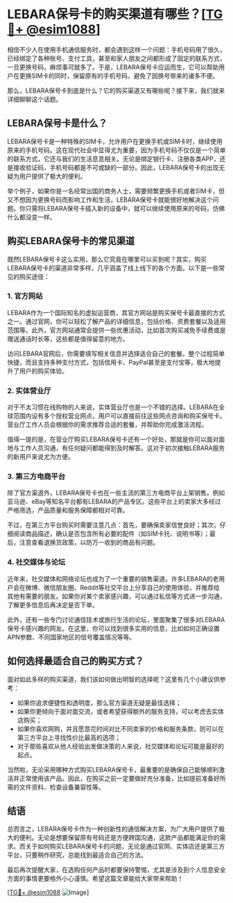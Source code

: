 # LEBARA保号卡的购买渠道有哪些？[[TG💪+ @esim1088](https://t.me/s/esim1088)]

相信不少人在使用手机通信服务时，都会遇到这样一个问题：手机号码用了很久，已经绑定了各种账号、支付工具，甚至和家人朋友之间都形成了固定的联系方式，一旦更换号码，麻烦事可就多了。于是，LEBARA保号卡应运而生，它可以帮助用户在更换SIM卡的同时，保留原有的手机号码，避免了因换号带来的诸多不便。

那么，LEBARA保号卡到底是什么？它的购买渠道又有哪些呢？接下来，我们就来详细聊聊这个话题。

## LEBARA保号卡是什么？

LEBARA保号卡是一种特殊的SIM卡，允许用户在更换手机或SIM卡时，继续使用原来的手机号码。这在现代社会中显得尤为重要，因为手机号码不仅仅是一个简单的联系方式，它还与我们的生活息息相关。无论是绑定银行卡、注册各类APP，还是接收验证码，手机号码都是不可或缺的一部分。因此，LEBARA保号卡的出现无疑为用户提供了极大的便利。

举个例子，如果你是一名经常出国的商务人士，需要频繁更换手机或者SIM卡，但又不想因为更换号码而影响工作和生活，LEBARA保号卡就能很好地解决这个问题。你只需将LEBARA保号卡插入新的设备中，就可以继续使用原来的号码，仿佛什么都没变一样。

## 购买LEBARA保号卡的常见渠道

既然LEBARA保号卡这么实用，那么它究竟在哪里可以买到呢？其实，购买LEBARA保号卡的渠道非常多样，几乎涵盖了线上线下的各个方面。以下是一些常见的购买途径：

### 1. 官方网站

LEBARA作为一个国际知名的虚拟运营商，其官方网站是购买保号卡最直接的方式之一。通过官网，你可以轻松了解产品的详细信息，包括价格、资费套餐以及适用范围等。此外，官方网站通常会提供一些优惠活动，比如首次购买减免手续费或是赠送通话时长等，这些都是值得留意的地方。

访问LEBARA官网后，你需要填写相关信息并选择适合自己的套餐。整个过程简单快捷，而且支持多种支付方式，包括信用卡、PayPal甚至是支付宝等，极大地提升了用户的购买体验。

### 2. 实体营业厅

对于不太习惯在线购物的人来说，实体营业厅也是一个不错的选择。LEBARA在全球范围内设有多个授权营业网点，用户可以直接前往这些网点咨询和购买保号卡。营业厅工作人员会根据你的需求推荐合适的套餐，并帮助你完成激活流程。

值得一提的是，在营业厅购买LEBARA保号卡还有一个好处，那就是你可以面对面地与工作人员沟通，有任何疑问都能得到及时解答。这对于初次接触LEBARA服务的新用户来说尤为方便。

### 3. 第三方电商平台

除了官方渠道外，LEBARA保号卡也在一些主流的第三方电商平台上架销售。例如亚马逊、eBay等知名平台都有LEBARA的产品专区。这些平台上的卖家大多经过严格筛选，产品质量和服务保障都相对可靠。

不过，在第三方平台购买时需要注意几点：首先，要确保卖家信誉良好；其次，仔细阅读商品描述，确认是否包含所有必要的配件（如SIM卡托、说明书等）；最后，注意查看退换货政策，以防万一收到的商品有问题。

### 4. 社交媒体与论坛

近年来，社交媒体和网络论坛也成为了一个重要的销售渠道。许多LEBARA的老用户会在微博、微信朋友圈、Reddit等社交平台上分享自己的使用体验，并推荐给其他有需要的朋友。如果你对某个卖家感兴趣，可以通过私信等方式进一步沟通，了解更多信息后再决定是否下单。

此外，还有一些专门讨论通信技术或旅行生活的论坛，里面聚集了很多对LEBARA保号卡感兴趣的网友。在这里，你可以找到很多实用的信息，比如如何正确设置APN参数、不同国家地区的信号覆盖情况等等。

## 如何选择最适合自己的购买方式？

面对如此多样的购买渠道，我们该如何做出明智的选择呢？这里有几个小建议供参考：

- 如果你追求便捷性和透明度，那么官方渠道无疑是最佳选择；
- 如果你更倾向于面对面交流，或者希望获得额外的服务支持，可以考虑去实体店购买；
- 如果你喜欢网购，并且愿意花时间对比不同卖家的价格和服务条款，则可以在第三方平台上寻找性价比最高的选项；
- 对于那些喜欢从他人经验出发做决策的人来说，社交媒体和论坛可能是最好的起点。

当然啦，无论采用哪种方式购买LEBARA保号卡，最重要的是确保自己能够顺利激活并正常使用该产品。因此，在购买之前一定要做好充分准备，比如提前准备好所需的文件资料、检查设备兼容性等。

## 结语

总而言之，LEBARA保号卡作为一种创新性的通信解决方案，为广大用户提供了极大的便利。无论是想要保留原有号码还是方便跨国沟通，这款产品都能满足你的需求。而关于如何购买LEBARA保号卡的问题，无论是通过官网、实体店还是第三方平台，只要稍作研究，总能找到最适合自己的方法。

最后再次提醒大家，在选购任何产品时都要保持警惕，尤其是涉及到个人信息安全方面的事情更要格外小心谨慎。希望这篇文章能给大家带来帮助！

[[TG💪+ @esim1088](https://t.me/s/esim1088) ![Image](https://i.postimg.cc/4NQfJmqS/Snipaste-2025-05-13-00-14-12.png)]